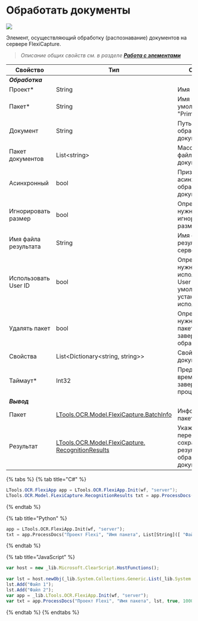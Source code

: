 # Обработать документы

![](../../../resources/basic/ocr/ocr_flexi/image-(431).png)

Элемент, осуществляющий обработку (распознавание) документов на сервере FlexiCapture.

> _Описание общих свойств см. в разделе_ [_**Работа с элементами**_](https://docs.primo-rpa.ru/primo-rpa/primo-studio/process/elements)

| Свойство             | Тип                                                                                  | Описание                                                                                  |
| -------------------- | ------------------------------------------------------------------------------------ | ----------------------------------------------------------------------------------------- |
| _**Обработка**_      |                                                                                      |                                                                                           |
| Проект\*             | String                                                                               | Имя проекта                                                                               |
| Пакет\*              | String                                                                               | Имя пакета. По умолчанию - "Primo"                                                        |
| Документ             | String                                                                               | Путь к файлу обрабатываемого документа                                                    |
| Пакет документов     | List\<string>                                                                        | Массив путей к файлам документов                                                          |
| Асинхронный          | bool                                                                                 | Признак асинхронной обработки документов                                                  |
| Игнорировать размер  | bool                                                                                 | Определяет, нужно ли игнорировать размеры файлов                                          |
| Имя файла результата | String                                                                               | Имя файла результата на сервере                                                           |
| Использовать User ID | bool                                                                                 | Определяет, нужно ли использовать User ID. По умолчанию флаг установлен - ID используется |
| Удалять пакет        | bool                                                                                 | Определяет, нужно ли удалять пакет по завершении обработки                                |
| Свойства             | List\<Dictionary\<string, string>>                                                   | Свойства документа                                                                        |
| Таймаут\*            | Int32                                                                                | Предельное время ожидания завершения процесса (мс)                                        |
| _**Вывод**_          |                                                                                      |                                                                                           |
| Пакет                | [LTools.OCR.Model.FlexiCapture.BatchInfo](tipy-dannykh/batchinfo.md)                 | Информация о пакете                                                                       |
| Результат            | [LTools.OCR.Model.FlexiCapture. RecognitionResults](datatypes/recognitionresults.md) | Укажите переменную для сохранения результата обработки документов                         |

{% tabs %}
{% tab title="C#" %}
```csharp
LTools.OCR.FlexiApp app = LTools.OCR.FlexiApp.Init(wf, "server");
LTools.OCR.Model.FLexiCapture.RecognitionResults txt = app.ProcessDocs("Проект Flexi", "Имя пакета", new List<string>() { "Файл 1", "Файл 2" }, true, 10000);
```
{% endtab %}

{% tab title="Python" %}
```python
app = LTools.OCR.FlexiApp.Init(wf, "server");
txt = app.ProcessDocs("Проект Flexi", "Имя пакета", List[String]([ "Файл 1", "Файл 2" ]), True, 10000);
```
{% endtab %}

{% tab title="JavaScript" %}
```javascript
var host = new _lib.Microsoft.ClearScript.HostFunctions();
	
var lst = host.newObj(_lib.System.Collections.Generic.List(_lib.System.String));
lst.Add("Файл 1");
lst.Add("Файл 2");
var app = _lib.LTools.OCR.FlexiApp.Init(wf, "server");
var txt = app.ProcessDocs("Проект Flexi", "Имя пакета", lst, true, 10000);
```
{% endtab %}
{% endtabs %}
